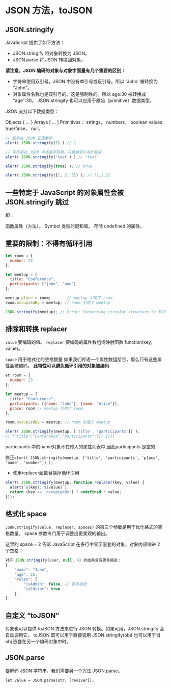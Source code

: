 <!--
 * @Author: yuetingpei yuetingpei888@gmail.com
 * @Date: 2023-09-06 08:47:08
 * @LastEditors: yuetingpei yuetingpei888@gmail.com
 * @LastEditTime: 2023-09-06 10:20:52
 * @FilePath: \WebPages\README\json方法.md
 * @Description: 
 * Copyright (c) 2023 by yuetingpei888@gmail.com, All Rights Reserved. 
-->
# JSON 方法，toJSON

## JSON.stringify

JavaScript 提供了如下方法：

- JSON.stringify 将对象转换为 JSON。
- JSON.parse 将 JSON 转换回对象。
  
**请注意，JSON 编码的对象与对象字面量有几个重要的区别：**

- 字符串使用双引号。JSON 中没有单引号或反引号。所以 'John' 被转换为 "John"。
- 对象属性名称也是双引号的。这是强制性的。所以 age:30 被转换成 "age":30。
JSON.stringify 也可以应用于原始（primitive）数据类型。

JSON 支持以下数据类型：

Objects { ... }
Arrays [ ... ]
Primitives：
strings，
numbers，
boolean values true/false，
null。

```javascript
// 数字在 JSON 还是数字
alert( JSON.stringify(1) ) // 1

// 字符串在 JSON 中还是字符串，只是被双引号扩起来
alert( JSON.stringify('test') ) // "test"

alert( JSON.stringify(true) ); // true

alert( JSON.stringify([1, 2, 3]) ); // [1,2,3]
```

## 一些特定于 JavaScript 的对象属性会被 JSON.stringify 跳过

即：

函数属性（方法）。
Symbol 类型的键和值。
存储 undefined 的属性。

## 重要的限制：不得有循环引用

```javascript
let room = {
  number: 23
};

let meetup = {
  title: "Conference",
  participants: ["john", "ann"]
};

meetup.place = room;       // meetup 引用了 room
room.occupiedBy = meetup; // room 引用了 meetup

JSON.stringify(meetup); // Error: Converting circular structure to JSON
```

## 排除和转换 replacer

`value`
要编码的值。
`replacer`
要编码的属性数组或映射函数 function(key, value)。.

`space`
用于格式化的空格数量
如果我们传递一个属性数组给它，那么只有这些属性会被编码。
**此特性可以避免循环引用的对象被编码**

```javascript
et room = {
  number: 23
};

let meetup = {
  title: "Conference",
  participants: [{name: "John"}, {name: "Alice"}],
  place: room // meetup 引用了 room
};

room.occupiedBy = meetup; // room 引用了 meetup

alert( JSON.stringify(meetup, ['title', 'participants']) );
// {"title":"Conference","participants":[{},{}]}
```

participants 中的name对象不在传入的属性列表中,因此participants 是空的

修正`alert( JSON.stringify(meetup, ['title', 'participants', 'place', 'name', 'number']) );`

- 使用replacer函数替换掉循环引用

```javascript
alert( JSON.stringify(meetup, function replacer(key, value) {
  alert(`${key}: ${value}`);
  return (key == 'occupiedBy') ? undefined : value;
}));
```

## 格式化 space

`JSON.stringify(value, replacer, spaces)` 的第三个参数是用于优化格式的空格数量。
space 参数专门用于调整出更美观的输出。

这里的 space = 2 告诉 JavaScript 在多行中显示嵌套的对象，对象内部缩进 2 个空格：

```javascript
对于 JSON.stringify(user, null, 4) 的结果会有更多缩进：
{
    "name": "John",
    "age": 25,
    "roles": {
        "isAdmin": false, // 更多缩进
        "isEditor": true
    }
}
```

## 自定义 “toJSON”

对象也可以提供 toJSON 方法来进行 JSON 转换。如果可用，JSON.stringify 会自动调用它。
toJSON 既可以用于直接调用 JSON.stringify(obj) 也可以用于当 obj 嵌套在另一个编码对象中时。

## JSON.parse

要解码 JSON 字符串，我们需要另一个方法 JSON.parse。

`let value = JSON.parse(str, [reviver]);`